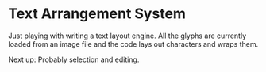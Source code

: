 Text Arrangement System
=======================

Just playing with writing a text layout engine. All the glyphs are currently loaded
from an image file and the code lays out characters and wraps them.

Next up: Probably selection and editing.